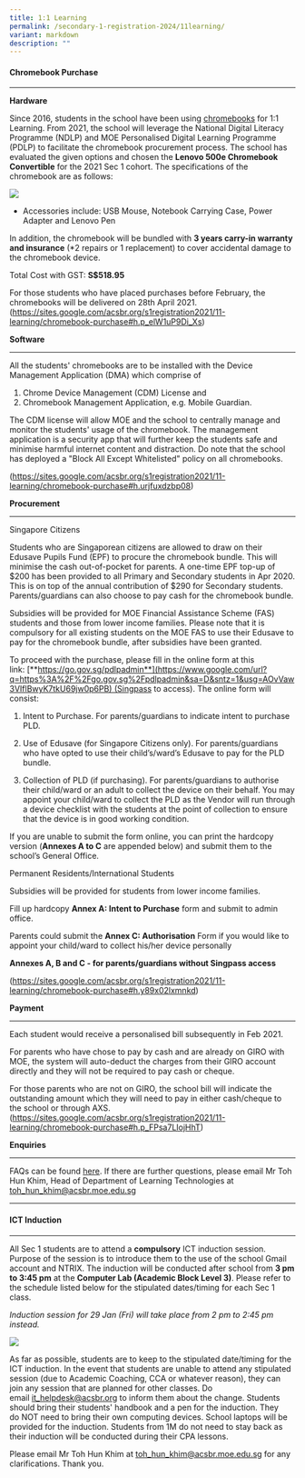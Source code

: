 ```yaml
---
title: 1:1 Learning
permalink: /secondary-1-registration-2024/11learning/
variant: markdown
description: ""
---
```

#### **Chromebook Purchase** #####

--------------------------------------------------------------------------------------------------------------------------------------

**Hardware**

Since 2016, students in the school have been using [chromebooks](https://www.google.com/chromebook/) for 1:1 Learning. From 2021, the school will leverage the National Digital Literacy Programme (NDLP) and MOE Personalised Digital Learning Programme (PDLP) to facilitate the chromebook procurement process. The school has evaluated the given options and chosen the **Lenovo 500e Chromebook Convertible** for the 2021 Sec 1 cohort. The specifications of the chromebook are as follows:

![](https://lh3.googleusercontent.com/6coCG5AjCRM4kxmWt-Wh2ZnzbowZ5Ak_9B8hoIhEvZSgmZn5OWCFXMfGF9XaA7vL4J0rTUGJOtt-TEmJJKo_Uf9AOUINPAh7ya39gSUiahBuqbiiyaJloT9dmdBMkOm2=w1280)

*   Accessories include: USB Mouse, Notebook Carrying Case, Power Adapter and Lenovo Pen
    

In addition, the chromebook will be bundled with **3 years carry-in warranty and insurance** (\*2 repairs or 1 replacement) to cover accidental damage to the chromebook device.

Total Cost with GST: **S$518.95**

For those students who have placed purchases before February, the chromebooks will be delivered on 28th April 2021.
(https://sites.google.com/acsbr.org/s1registration2021/11-learning/chromebook-purchase#h.p_elW1uP9Di_Xs)

**Software**


--------------------------------------------------------------------------------------------------------------------------

All the students' chromebooks are to be installed with the Device Management Application (DMA) which comprise of

1. Chrome Device Management (CDM) License and
2. Chromebook Management Application, e.g. Mobile Guardian.
    

The CDM license will allow MOE and the school to centrally manage and monitor the students' usage of the chromebook. The management application is a security app that will further keep the students safe and minimise harmful internet content and distraction. Do note that the school has deployed a "Block All Except Whitelisted" policy on all chromebooks.

(https://sites.google.com/acsbr.org/s1registration2021/11-learning/chromebook-purchase#h.urjfuxdzbp08)

**Procurement**


---------------------------------------------------------------------------------------------------------------------------

Singapore Citizens

Students who are Singaporean citizens are allowed to draw on their Edusave Pupils Fund (EPF) to procure the chromebook bundle. This will minimise the cash out-of-pocket for parents. A one-time EPF top-up of $200 has been provided to all Primary and Secondary students in Apr 2020. This is on top of the annual contribution of $290 for Secondary students. Parents/guardians can also choose to pay cash for the chromebook bundle.

Subsidies will be provided for MOE Financial Assistance Scheme (FAS) students and those from lower income families. Please note that it is compulsory for all existing students on the MOE FAS to use their Edusave to pay for the chromebook bundle, after subsidies have been granted.

To proceed with the purchase, please fill in the online form at this link: [**https://go.gov.sg/pdlpadmin**](https://www.google.com/url?q=https%3A%2F%2Fgo.gov.sg%2Fpdlpadmin&sa=D&sntz=1&usg=AOvVaw3VIflBwyK7tkU69jw0p6PB) (Singpass to access). The online form will consist:

1.  Intent to Purchase. For parents/guardians to indicate intent to purchase PLD.
    
2.  Use of Edusave (for Singapore Citizens only). For parents/guardians who have opted to use their child’s/ward’s Edusave to pay for the PLD bundle.
    
3.  Collection of PLD (if purchasing). For parents/guardians to authorise their child/ward or an adult to collect the device on their behalf. You may appoint your child/ward to collect the PLD as the Vendor will run through a device checklist with the students at the point of collection to ensure that the device is in good working condition.
    

If you are unable to submit the form online, you can print the hardcopy version (**Annexes A to C** are appended below) and submit them to the school’s General Office.

  

Permanent Residents/International Students

Subsidies will be provided for students from lower income families.

Fill up hardcopy **Annex A: Intent to Purchase** form and submit to admin office.

Parents could submit the **Annex C: Authorisation** Form if you would like to appoint your child/ward to collect his/her device personally

**Annexes A, B and C - for parents/guardians without Singpass access**

(https://sites.google.com/acsbr.org/s1registration2021/11-learning/chromebook-purchase#h.y89x02lxmnkd)

**Payment**

-----------------------------------------------------------------------------------------------------------------------

Each student would receive a personalised bill subsequently in Feb 2021.

For parents who have chose to pay by cash and are already on GIRO with MOE, the system will auto-deduct the charges from their GIRO account directly and they will not be required to pay cash or cheque.

For those parents who are not on GIRO, the school bill will indicate the outstanding amount which they will need to pay in either cash/cheque to the school or through AXS.
(https://sites.google.com/acsbr.org/s1registration2021/11-learning/chromebook-purchase#h.p_FPsa7LIojHhT)

**Enquiries**


---------------------------------------------------------------------------------------------------------------------------

FAQs can be found [here](https://sites.google.com/acsbr.org/s1registration2021/11-learning/chromebook-faq). If there are further questions, please email Mr Toh Hun Khim, Head of Department of Learning Technologies at [toh\_hun\_khim@acsbr.moe.edu.sg](mailto:toh_hun_khim@acsbr.moe.edu.sg)

--------------------------------------------------------------------------------------------------------------------------------------

#### **ICT Induction** ####

--------------------------------------------------------------------------------------------------------------------------------------

All Sec 1 students are to attend a **compulsory** ICT induction session. Purpose of the session is to introduce them to the use of the school Gmail account and NTRIX. The induction will be conducted after school from **3 pm to 3:45 pm** at the **Computer Lab (Academic Block Level 3)**. Please refer to the schedule listed below for the stipulated dates/timing for each Sec 1 class.

_Induction session for 29 Jan (Fri) will take place from 2 pm to 2:45 pm instead._

![](https://lh3.googleusercontent.com/i7k7YmX3Eg8xc_1LHCcZ6G4Vy0Zl4BQqtXaXutkx-12E1USLQbyU6UnoBi0ns4qkgDrxp83U0E_hjTeGdVPQ9Dg1Yh4lS3y_9SU3cSyNaOyUq3ZbqqYLk9MePhQgECw3ww=w1280)

As far as possible, students are to keep to the stipulated date/timing for the ICT induction. In the event that students are unable to attend any stipulated session (due to Academic Coaching, CCA or whatever reason), they can join any session that are planned for other classes. Do email [it\_helpdesk@acsbr.org](mailto:it_helpdesk@acsbr.org) to inform them about the change. Students should bring their students' handbook and a pen for the induction. They do NOT need to bring their own computing devices. School laptops will be provided for the induction. Students from 1M do not need to stay back as their induction will be conducted during their CPA lessons.

Please email Mr Toh Hun Khim at [toh\_hun\_khim@acsbr.moe.edu.sg](mailto:toh_hun_khim@acsbr.moe.edu.sg) for any clarifications. Thank you.